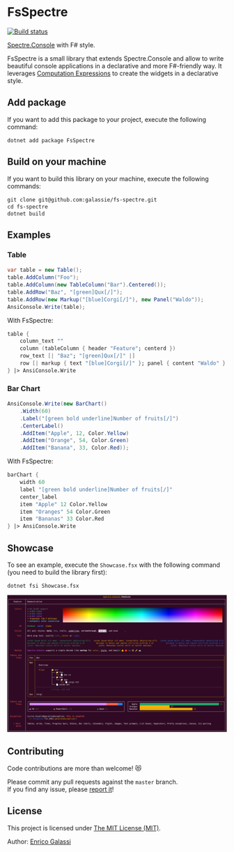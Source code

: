 # FsSpectre

[![Build status](https://ci.appveyor.com/api/projects/status/4nb6f3882i39um3v?svg=true)](https://ci.appveyor.com/project/galassie/fs-spectre)

[Spectre.Console](https://spectreconsole.net/) with F# style.

FsSpectre is a small library that extends Spectre.Console and allow to write beautiful console applications in a declarative and more F#-friendly way.
It leverages [Computation Expressions](https://learn.microsoft.com/en-us/dotnet/fsharp/language-reference/computation-expressions) to create the widgets in a declarative style.

## Add package

If you want to add this package to your project, execute the following command:

``` shell
dotnet add package FsSpectre
```

## Build on your machine

If you want to build this library on your machine, execute the following commands:

``` shell
git clone git@github.com:galassie/fs-spectre.git
cd fs-spectre
dotnet build
```

## Examples

### Table

```csharp
var table = new Table();
table.AddColumn("Foo");
table.AddColumn(new TableColumn("Bar").Centered());
table.AddRow("Baz", "[green]Qux[/]");
table.AddRow(new Markup("[blue]Corgi[/]"), new Panel("Waldo"));
AnsiConsole.Write(table);
```

With FsSpectre:
```fsharp
table {
    column_text ""
    column (tableColumn { header "Feature"; centerd })
    row_text [| "Baz"; "[green]Qux[/]" |]
    row [| markup { text "[blue]Corgi[/]" }; panel { content "Waldo" } |]
} |> AnsiConsole.Write
```

### Bar Chart

```csharp
AnsiConsole.Write(new BarChart()
    .Width(60)
    .Label("[green bold underline]Number of fruits[/]")
    .CenterLabel()
    .AddItem("Apple", 12, Color.Yellow)
    .AddItem("Orange", 54, Color.Green)
    .AddItem("Banana", 33, Color.Red));
```

With FsSpectre:
```fsharp
barChart {
    width 60
    label "[green bold underline]Number of fruits[/]"
    center_label
    item "Apple" 12 Color.Yellow
    item "Oranges" 54 Color.Green
    item "Bananas" 33 Color.Red
} |> AnsiConsole.Write
```

## Showcase

To see an example, execute the `Showcase.fsx` with the following command (you need to build the library first):

``` shell
dotnet fsi Showcase.fsx
```

![Showcase](./assets/Showcase.png)

## Contributing

Code contributions are more than welcome! 😻

Please commit any pull requests against the `master` branch.  
If you find any issue, please [report it](https://github.com/galassie/fs-spectre/issues)!

## License

This project is licensed under [The MIT License (MIT)](https://raw.githubusercontent.com/galassie/fs-spectre/master/LICENSE.md).

Author: [Enrico Galassi](https://twitter.com/enricogalassi88)